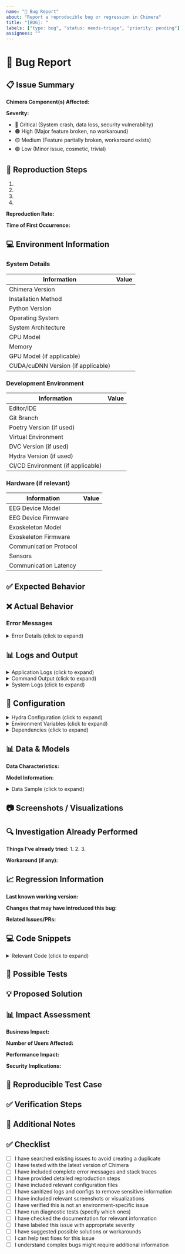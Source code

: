 ```yaml
---
name: "🐛 Bug Report"
about: "Report a reproducible bug or regression in Chimera"
title: "[BUG]: "
labels: ["type: bug", "status: needs-triage", "priority: pending"]
assignees: ""
---
```

<!--
🔴 CRITICAL REMINDER 🔴
Before submitting, please ensure you've completed the following:
- Searched existing issues to avoid duplicates
- Completed ALL sections of this template
- Removed any sensitive/confidential information
- Attached necessary logs and screenshots
- Verified the issue with the latest version of Chimera
Incomplete bug reports may be deprioritized or closed.
-->
# 🐛 Bug Report
## 📋 Issue Summary
<!--Provide a clear, concise summary of the issue-->
**Chimera Component(s) Affected:**
<!--Specify which part(s) of Chimera are affected (e.g., Data Processing, Signal Analysis, Model Training, Inference, UI, etc.)-->

**Severity:**
<!--Choose one and delete the others-->
- 🔴 Critical (System crash, data loss, security vulnerability)
- 🟠 High (Major feature broken, no workaround)
- 🟡 Medium (Feature partially broken, workaround exists)
- 🟢 Low (Minor issue, cosmetic, trivial)

## 🔄 Reproduction Steps
<!--Provide detailed, step-by-step instructions to reproduce the issue. Be as specific as possible.-->
1. 
2. 
3. 
4. 

**Reproduction Rate:** <!--e.g., 100%, intermittent (30%), once only but consistently reproducible-->

**Time of First Occurrence:** <!--When did you first notice this issue? (YYYY-MM-DD)-->

## 💻 Environment Information
### System Details
| Information | Value |
|-------------|-------|
| Chimera Version | <!-- e.g., v2.0.1, commit hash if from source --> |
| Installation Method | <!-- e.g., from source, pip, poetry --> |
| Python Version | <!-- e.g., 3.9.7 (output of python --version) --> |
| Operating System | <!-- e.g., Ubuntu 22.04.1 LTS, Windows 11 Pro 21H2, macOS Monterey 12.5 --> |
| System Architecture | <!-- e.g., x86_64, ARM64, Apple Silicon --> |
| CPU Model | <!-- e.g., Intel Core i7-12700K, AMD Ryzen 9 5900X --> |
| Memory | <!-- e.g., 32GB DDR4 --> |
| GPU Model (if applicable) | <!-- e.g., NVIDIA RTX 3090, 24GB VRAM --> |
| CUDA/cuDNN Version (if applicable) | <!-- e.g., CUDA 11.7, cuDNN 8.4.1 --> |

### Development Environment
| Information | Value |
|-------------|-------|
| Editor/IDE | <!-- e.g., VS Code 1.70.2, PyCharm 2022.2 --> |
| Git Branch | <!-- e.g., main, develop, feature/xyz --> |
| Poetry Version (if used) | <!-- e.g., 1.2.1 --> |
| Virtual Environment | <!-- e.g., Poetry, venv, conda 4.14.0 --> |
| DVC Version (if used) | <!-- e.g., 2.10.1 --> |
| Hydra Version (if used) | <!-- e.g., 1.2.0 --> |
| CI/CD Environment (if applicable) | <!-- e.g., GitHub Actions, Jenkins, local --> |

### Hardware (if relevant)
| Information | Value |
|-------------|-------|
| EEG Device Model | <!-- e.g., Emotiv EPOC X --> |
| EEG Device Firmware | <!-- e.g., v3.2.1 --> |
| Exoskeleton Model | <!-- e.g., Model ABC-123 --> |
| Exoskeleton Firmware | <!-- e.g., v2.1.5 --> |
| Communication Protocol | <!-- e.g., Bluetooth 5.0, USB 3.0, Custom --> |
| Sensors | <!-- List any additional sensors relevant to the issue --> |
| Communication Latency | <!-- if relevant to the bug --> |

## ✅ Expected Behavior
<!--A clear and concise description of what you expected to happen-->

## ❌ Actual Behavior
<!--A clear description of what actually happened instead-->

### Error Messages
<!--If applicable, paste COMPLETE error messages, stack traces, or logs showing the error-->
<details>
<summary>Error Details (click to expand)</summary>

```
<!-- Paste the complete error message and stack trace here -->
```
</details>

## 📊 Logs and Output
<details>
<summary>Application Logs (click to expand)</summary>

```
<!-- Paste application logs here -->
```
</details>

<details>
<summary>Command Output (click to expand)</summary>

```bash
# Command executed:
<!-- Paste the exact command you ran -->

# Output:
<!-- Paste the command output here -->
```
</details>

<details>
<summary>System Logs (click to expand)</summary>

```
<!-- Paste any relevant system logs (e.g., dmesg, syslog) -->
```
</details>

## 📁 Configuration
<details>
<summary>Hydra Configuration (click to expand)</summary>

```yaml
<!-- Paste your Hydra configuration files here -->
```
</details>

<details>
<summary>Environment Variables (click to expand)</summary>

```
<!-- List relevant environment variables (no secrets/tokens) -->
```
</details>

<details>
<summary>Dependencies (click to expand)</summary>

```
<!-- Paste output of `poetry show` or `pip freeze` here -->
```
</details>

## 📊 Data & Models
**Data Characteristics:**

**Model Information:**

<details>
<summary>Data Sample (click to expand)</summary>

```
<!-- If possible, include a minimal anonymized data sample that reproduces the issue -->
<!-- For larger files, please provide a link to where the sample can be accessed -->
```
</details>

## 📷 Screenshots / Visualizations

## 🔍 Investigation Already Performed
**Things I've already tried:**
1. 
2. 
3. 

**Workaround (if any):**

## 📈 Regression Information
**Last known working version:**

**Changes that may have introduced this bug:**

**Related Issues/PRs:**

## 💻 Code Snippets
<details>
<summary>Relevant Code (click to expand)</summary>

```python
# Insert minimal code example that demonstrates the issue
```
</details>

## 🧪 Possible Tests

## 💡 Proposed Solution

## 📊 Impact Assessment
**Business Impact:**

**Number of Users Affected:**

**Performance Impact:**

**Security Implications:**

## 🔄 Reproducible Test Case

## ✅ Verification Steps

## 📝 Additional Notes

## ✅ Checklist
* [ ] I have searched existing issues to avoid creating a duplicate
* [ ] I have tested with the latest version of Chimera
* [ ] I have included complete error messages and stack traces
* [ ] I have provided detailed reproduction steps
* [ ] I have included relevant configuration files
* [ ] I have sanitized logs and configs to remove sensitive information
* [ ] I have included relevant screenshots or visualizations
* [ ] I have verified this is not an environment-specific issue
* [ ] I have run diagnostic tests (specify which ones)
* [ ] I have checked the documentation for relevant information
* [ ] I have labeled this issue with appropriate severity
* [ ] I have suggested possible solutions or workarounds
* [ ] I can help test fixes for this issue
* [ ] I understand complex bugs might require additional information
